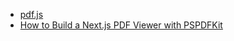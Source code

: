 * [pdf.js](https://mozilla.github.io/pdf.js/)
* [How to Build a Next.js PDF Viewer with PSPDFKit](https://pspdfkit.com/blog/2021/how-to-build-a-nextjs-pdf-viewer-with-pspdfkit/)
